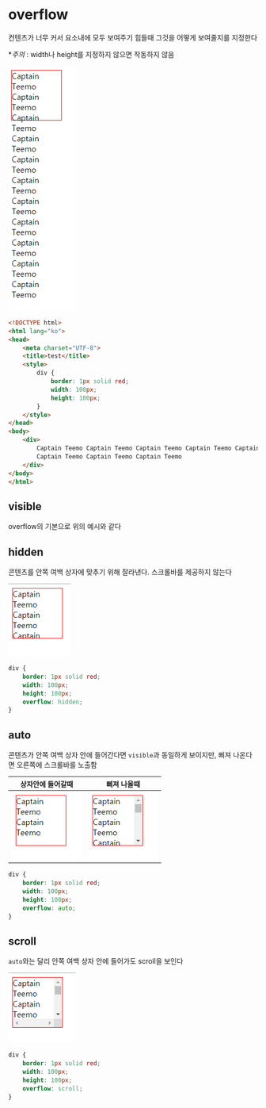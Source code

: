 # overflow

컨텐츠가 너무 커서 요소내에 모두 보여주기 힘들때 그것을 어떻게 보여줄지를 지정한다

**주의* : width나 height를 지정하지 않으면 작동하지 않음

![overflow](images/overflow.png)

```html
<!DOCTYPE html>
<html lang="ko">
<head>
    <meta charset="UTF-8">
    <title>test</title>
    <style>
        div {
            border: 1px solid red;
            width: 100px;
            height: 100px;
        }
    </style>
</head>
<body>
    <div>
        Captain Teemo Captain Teemo Captain Teemo Captain Teemo Captain Teemo Captain Teemo Captain Teemo Captain Teemo
        Captain Teemo Captain Teemo Captain Teemo
    </div>
</body>
</html>
```

## visible

overflow의 기본으로 위의 예시와 같다

## hidden

콘텐츠를 안쪽 여백 상자에 맞추기 위해 잘라낸다. 스크롤바를 제공하지 않는다

![overflow-hidden](images/overflow-hidden.png)

```css
div {
    border: 1px solid red;
    width: 100px;
    height: 100px;
    overflow: hidden;
}
```


## auto

콘텐츠가 안쪽 여백 상자 안에 들어간다면 `visible`과 동일하게 보이지만, 삐져 나온다면 오른쪽에 스크롤바를 노출함

상자안에 들어갈때|삐져 나올때
--|--
![overflow-auto-1](images/overflow-auto-1.png)|![overflow-auto-2](images/overflow-auto-2.png)

```css
div {
    border: 1px solid red;
    width: 100px;
    height: 100px;
    overflow: auto;
}
```

## scroll

`auto`와는 달리 안쪽 여백 상자 안에 들어가도 scroll을 보인다

![overflow-scroll](images/overflow-scroll.png)

```css
div {
    border: 1px solid red;
    width: 100px;
    height: 100px;
    overflow: scroll;
}
```